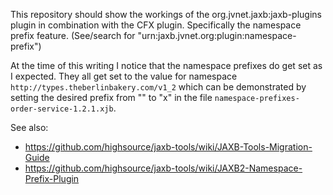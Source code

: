 This repository should show the workings of the org.jvnet.jaxb:jaxb-plugins plugin in combination with the CFX plugin. Specifically the namespace prefix feature. (See/search for "urn:jaxb.jvnet.org:plugin:namespace-prefix")

At the time of this writing I notice that the namespace prefixes do get set as I expected. They all get set to the value for namespace ``http://types.theberlinbakery.com/v1_2`` which can be demonstrated by setting the desired prefix from "" to "x" in the file ``namespace-prefixes-order-service-1.2.1.xjb``.

See also:
* https://github.com/highsource/jaxb-tools/wiki/JAXB-Tools-Migration-Guide
* https://github.com/highsource/jaxb-tools/wiki/JAXB2-Namespace-Prefix-Plugin
